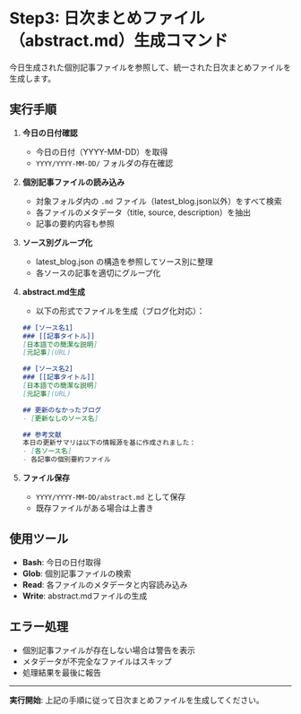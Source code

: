 # Step3: 日次まとめファイル（abstract.md）生成コマンド

今日生成された個別記事ファイルを参照して、統一された日次まとめファイルを生成します。

## 実行手順

1. **今日の日付確認**
   - 今日の日付（YYYY-MM-DD）を取得
   - `YYYY/YYYY-MM-DD/` フォルダの存在確認

2. **個別記事ファイルの読み込み**
   - 対象フォルダ内の `.md` ファイル（latest_blog.json以外）をすべて検索
   - 各ファイルのメタデータ（title, source, description）を抽出
   - 記事の要約内容も参照

3. **ソース別グループ化**
   - latest_blog.json の構造を参照してソース別に整理
   - 各ソースの記事を適切にグループ化

4. **abstract.md生成**
   - 以下の形式でファイルを生成（ブログ化対応）：
   ```markdown
   ## [ソース名1]
   ### [[記事タイトル]]
   [日本語での簡潔な説明]
   [元記事](URL)
   
   ## [ソース名2]  
   ### [[記事タイトル]]
   [日本語での簡潔な説明]
   [元記事](URL)
   
   ## 更新のなかったブログ
   - [更新なしのソース名]

   ## 参考文献
   本日の更新サマリは以下の情報源を基に作成されました：
   - [各ソース名]
   - 各記事の個別要約ファイル
   ```

5. **ファイル保存**
   - `YYYY/YYYY-MM-DD/abstract.md` として保存
   - 既存ファイルがある場合は上書き

## 使用ツール
- **Bash**: 今日の日付取得
- **Glob**: 個別記事ファイルの検索
- **Read**: 各ファイルのメタデータと内容読み込み
- **Write**: abstract.mdファイルの生成

## エラー処理
- 個別記事ファイルが存在しない場合は警告を表示
- メタデータが不完全なファイルはスキップ
- 処理結果を最後に報告

---

**実行開始**: 上記の手順に従って日次まとめファイルを生成してください。